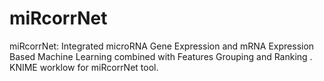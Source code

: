 # miRcorrNet
miRcorrNet:  Integrated microRNA Gene Expression and mRNA Expression Based Machine Learning combined with Features Grouping and Ranking .
 KNIME worklow for miRcorrNet tool.
